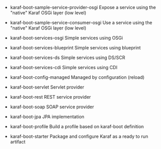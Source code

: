 * karaf-boot-sample-service-provider-osgi
   Expose a service using the "native" Karaf OSGi layer (low level)
* karaf-boot-sample-service-consumer-osgi
   Use a service using the "native" Karaf OSGi layer (low level)

* karaf-boot-services-osgi
    Simple services using OSGi
* karaf-boot-services-blueprint
    Simple services using blueprint
* karaf-boot-services-ds
    Simple services using DS/SCR
* karaf-boot-services-cdi
    Simple services using CDI
* karaf-boot-config-managed
    Managed by configuration (reload)
* karaf-boot-servlet
    Servlet provider
* karaf-boot-rest
    REST service provider
* karaf-boot-soap
    SOAP service provider
* karaf-boot-jpa
    JPA implementation
* karaf-boot-profile
    Build a profile based on karaf-boot definition
* karaf-boot-starter
    Package and configure Karaf as a ready to run artifact
